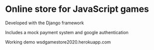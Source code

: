 # Online store for JavaScript games

Developed with the Django framework

Includes a mock payment system and google authentication 

Working demo 
wsdgamestore2020.herokuapp.com